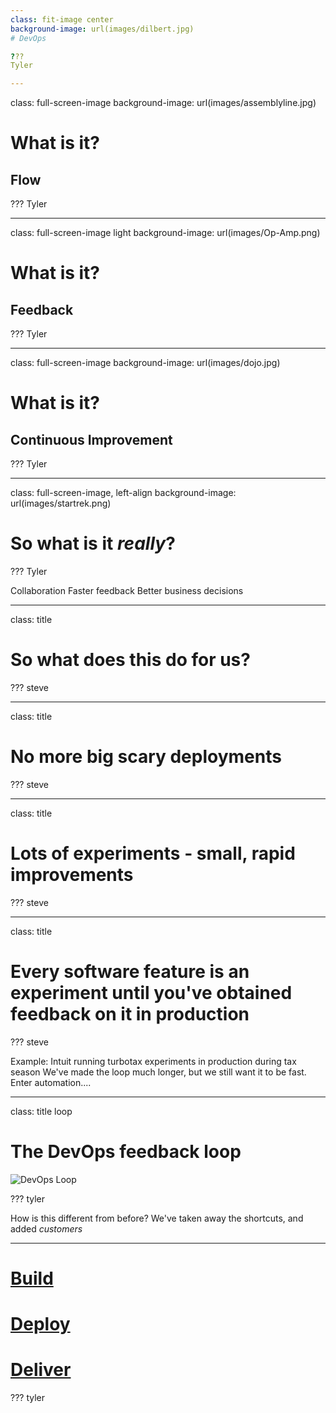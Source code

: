 ```yaml
---
class: fit-image center
background-image: url(images/dilbert.jpg)
# DevOps

???
Tyler

---
```

class: full-screen-image
background-image: url(images/assemblyline.jpg)
# What is it?

## Flow

???
Tyler

---
class: full-screen-image light
background-image: url(images/Op-Amp.png)
# What is it?

## Feedback

???
Tyler

---
class: full-screen-image
background-image: url(images/dojo.jpg)
# What is it? 

## Continuous Improvement

???
Tyler

---
class: full-screen-image, left-align
background-image: url(images/startrek.png)

# So what is it _really_?

???
Tyler

Collaboration
Faster feedback
Better business decisions

---
class: title
# So what does this do for us?

???
steve

---
class: title
# No more big scary deployments

???
steve

---
class: title
# Lots of experiments - small, rapid improvements

???
steve

---
class: title

# Every software feature is an experiment until you've obtained feedback on it in production

???
steve

Example: Intuit running turbotax experiments in production during tax season
We've made the loop much longer, but we still want it to be fast. Enter automation....

---
class: title loop

# The DevOps feedback loop

![DevOps Loop](images/loops/devops.png)

???
tyler

How is this different from before? We've taken away the shortcuts, and added *customers*

---

# <a href="https://centare.visualstudio.com/QACampCalculator/QACampCalculator%20Team/_build" target="_blank">Build</a>

# <a href="https://centare.visualstudio.com/QACampCalculator/QACampCalculator%20Team/_apps/hub/ms.vss-releaseManagement-web.hub-explorer" target="_blank">Deploy</a>

# <a href="https://qacamp2016calculator.blob.core.windows.net/releases/drop/demo/Calculator/bin/Release/Calculator.exe" target="_blank">Deliver</a>

???
tyler
